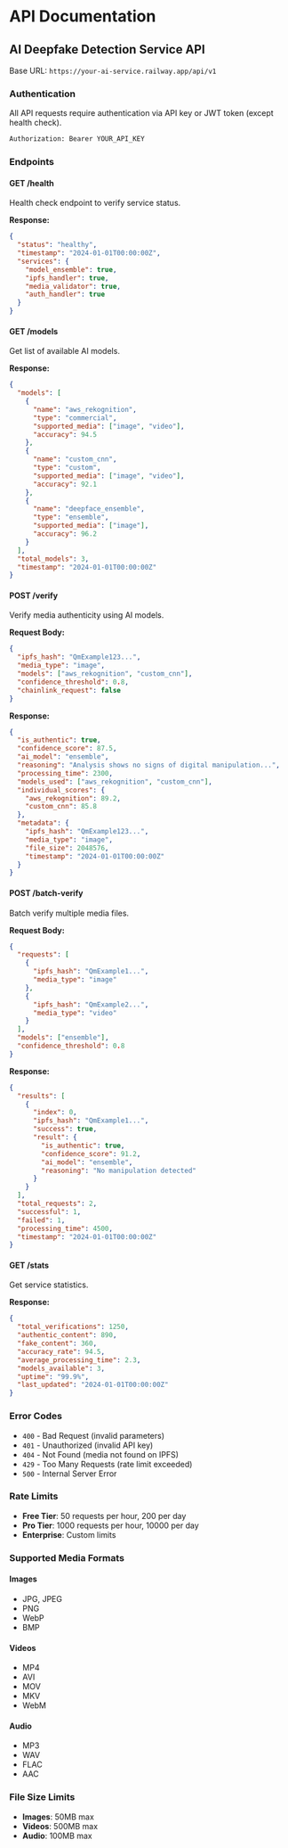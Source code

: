 # API Documentation

## AI Deepfake Detection Service API

Base URL: `https://your-ai-service.railway.app/api/v1`

### Authentication

All API requests require authentication via API key or JWT token (except health check).

```bash
Authorization: Bearer YOUR_API_KEY
```

### Endpoints

#### GET /health
Health check endpoint to verify service status.

**Response:**
```json
{
  "status": "healthy",
  "timestamp": "2024-01-01T00:00:00Z",
  "services": {
    "model_ensemble": true,
    "ipfs_handler": true,
    "media_validator": true,
    "auth_handler": true
  }
}
```

#### GET /models
Get list of available AI models.

**Response:**
```json
{
  "models": [
    {
      "name": "aws_rekognition",
      "type": "commercial",
      "supported_media": ["image", "video"],
      "accuracy": 94.5
    },
    {
      "name": "custom_cnn",
      "type": "custom",
      "supported_media": ["image", "video"],
      "accuracy": 92.1
    },
    {
      "name": "deepface_ensemble",
      "type": "ensemble",
      "supported_media": ["image"],
      "accuracy": 96.2
    }
  ],
  "total_models": 3,
  "timestamp": "2024-01-01T00:00:00Z"
}
```

#### POST /verify
Verify media authenticity using AI models.

**Request Body:**
```json
{
  "ipfs_hash": "QmExample123...",
  "media_type": "image",
  "models": ["aws_rekognition", "custom_cnn"],
  "confidence_threshold": 0.8,
  "chainlink_request": false
}
```

**Response:**
```json
{
  "is_authentic": true,
  "confidence_score": 87.5,
  "ai_model": "ensemble",
  "reasoning": "Analysis shows no signs of digital manipulation...",
  "processing_time": 2300,
  "models_used": ["aws_rekognition", "custom_cnn"],
  "individual_scores": {
    "aws_rekognition": 89.2,
    "custom_cnn": 85.8
  },
  "metadata": {
    "ipfs_hash": "QmExample123...",
    "media_type": "image",
    "file_size": 2048576,
    "timestamp": "2024-01-01T00:00:00Z"
  }
}
```

#### POST /batch-verify
Batch verify multiple media files.

**Request Body:**
```json
{
  "requests": [
    {
      "ipfs_hash": "QmExample1...",
      "media_type": "image"
    },
    {
      "ipfs_hash": "QmExample2...",
      "media_type": "video"
    }
  ],
  "models": ["ensemble"],
  "confidence_threshold": 0.8
}
```

**Response:**
```json
{
  "results": [
    {
      "index": 0,
      "ipfs_hash": "QmExample1...",
      "success": true,
      "result": {
        "is_authentic": true,
        "confidence_score": 91.2,
        "ai_model": "ensemble",
        "reasoning": "No manipulation detected"
      }
    }
  ],
  "total_requests": 2,
  "successful": 1,
  "failed": 1,
  "processing_time": 4500,
  "timestamp": "2024-01-01T00:00:00Z"
}
```

#### GET /stats
Get service statistics.

**Response:**
```json
{
  "total_verifications": 1250,
  "authentic_content": 890,
  "fake_content": 360,
  "accuracy_rate": 94.5,
  "average_processing_time": 2.3,
  "models_available": 3,
  "uptime": "99.9%",
  "last_updated": "2024-01-01T00:00:00Z"
}
```

### Error Codes

- `400` - Bad Request (invalid parameters)
- `401` - Unauthorized (invalid API key)
- `404` - Not Found (media not found on IPFS)
- `429` - Too Many Requests (rate limit exceeded)
- `500` - Internal Server Error

### Rate Limits

- **Free Tier**: 50 requests per hour, 200 per day
- **Pro Tier**: 1000 requests per hour, 10000 per day
- **Enterprise**: Custom limits

### Supported Media Formats

#### Images
- JPG, JPEG
- PNG
- WebP
- BMP

#### Videos
- MP4
- AVI
- MOV
- MKV
- WebM

#### Audio
- MP3
- WAV
- FLAC
- AAC

### File Size Limits

- **Images**: 50MB max
- **Videos**: 500MB max
- **Audio**: 100MB max
